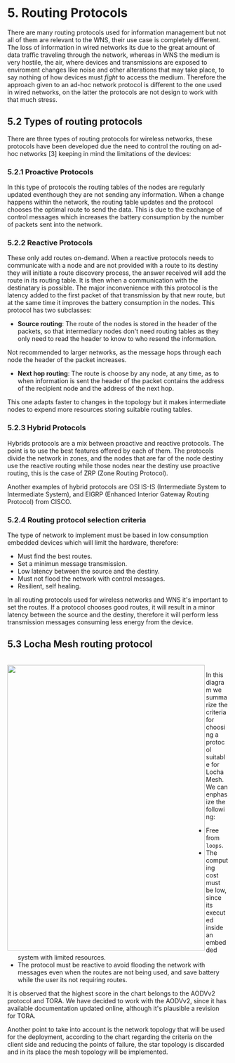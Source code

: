 # 5. Routing Protocols

There are many routing protocols used for information management but not all of them are relevant to the WNS, their use case is completely different. The loss of information in wired networks its due to the great amount of data traffic traveling through the network, whereas in WNS the medium is very hostile, the air, where devices and transmissions are exposed to enviroment changes like noise and other alterations that may take place, to say nothing of how devices must _fight_ to access the medium. Therefore the approach given to an ad-hoc network protocol is different to the one used in wired networks, on the latter the protocols are not design to work with that much stress.

## 5.2 Types of routing protocols

There are three types of routing protocols for wireless networks, these protocols have been developed due the need to control the routing on ad-hoc networks [3] keeping in mind the limitations of the devices:

### 5.2.1 Proactive Protocols

In this type of protocols the routing tables of the nodes are regularly updated eventhough they are not sending any information. When a change happens within the network, the routing table updates and the protocol chooses the optimal route to send the data. This is due to the exchange of control messages which increases the battery consumption by the number of packets sent into the network.

### 5.2.2 Reactive Protocols

These only add routes on-demand. When a reactive protocols needs to communicate with a node and are not provided with a route to its destiny they will initiate a route discovery process, the answer received will add the route in its routing table. It is then when a communication with the destinatary is possible. The major inconvenience with this protocol is the latency added to the first packet of that transmission by that new route, but at the same time it improves the battery consumption in the nodes. This protocol has two subclasses:

- **Source routing**: The route of the nodes is stored in the header of the packets, so that intermediary nodes don't need routing tables as they only need to read the header to know to who resend the information.

Not recommended to larger networks, as the message hops through each node the header of the packet increases.

- **Next hop routing**: The route is choose by any node, at any time, as to when information is sent the header of the packet contains the address of the recipient node and the address of the next hop.

This one adapts faster to changes in the topology but it makes intermediate nodes to expend more resources storing suitable routing tables.

### 5.2.3 Hybrid Protocols

Hybrids protocols are a mix between proactive and reactive protocols. The point is to use the best features offered by each of them. The protocols divide the network in zones, and the nodes that are far of the node destiny use the reactive routing while those nodes near the destiny use proactive routing, this is the case of ZRP (Zone Routing Protocol).

Another examples of hybrid protocols are OSI IS-IS (Intermediate System to Intermediate System), and EIGRP (Enhanced Interior Gateway Routing Protocol) from CISCO.


### 5.2.4 Routing protocol selection criteria

The type of network to implement must be based in low consumption embedded devices which will limit the hardware, therefore:

- Must find the best routes.
- Set a minimun message transmission.
- Low latency between the source and the destiny.
- Must not flood the network with control messages.
- Resilient, self healing.

In all routing protocols used for wireless networks and WNS it's important to set the routes. If a protocol chooses good routes, it will result in a minor latency between the source and the destiny, therefore it will perform less transmission messages consuming less energy from the device.


## 5.3 Locha Mesh routing protocol

<br>
<img src="pics/protocolo_seleccion.svg"  height="650" width="450" align="left" />


In this diagram we summarize the criteria for choosing a protocol suitable for Locha Mesh. We can enphasize the following:

- Free from `loops`.
- The computing cost must be low, since its executed inside an embedded system with limited resources.
- The protocol must be reactive to avoid flooding the network with messages even when the routes are not being used, and save battery while the user its not requiring routes.

It is observed that the highest score in the chart belongs to the AODVv2 protocol and TORA. We have decided to work with the AODVv2, since it has available documentation updated online, although it's plausible a revision for TORA.

Another point to take into account is the network topology that will be used for the deployment, according to the chart regarding the criteria on the client side and reducing the points of failure, the star topology is discarded and in its place the mesh topology will be implemented.

